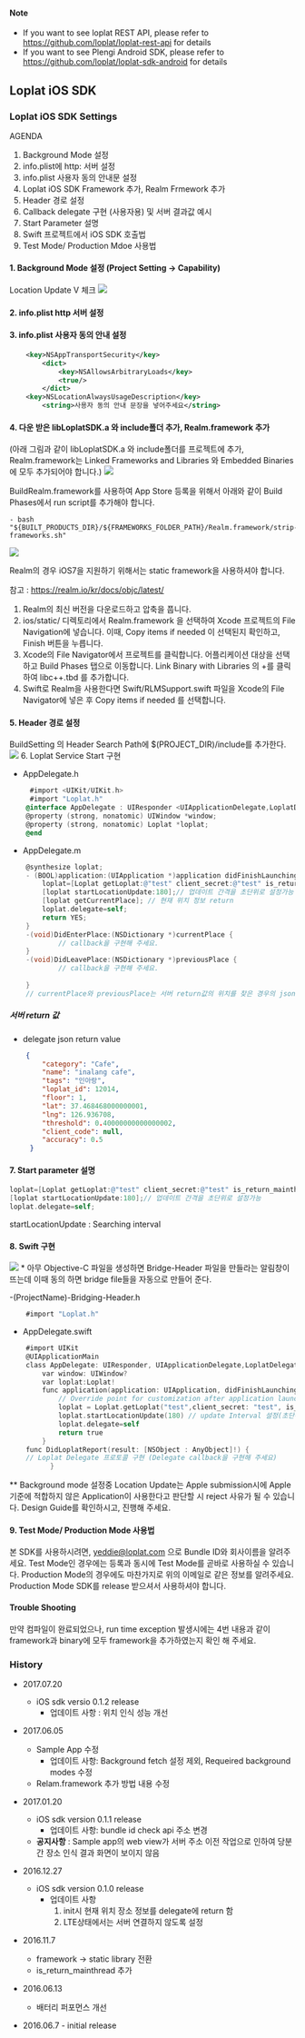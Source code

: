 #### Note ####
* If you want to see loplat REST API, please refer to https://github.com/loplat/loplat-rest-api for details
* If you want to see Plengi Android SDK, please refer to https://github.com/loplat/loplat-sdk-android for details  

## Loplat iOS SDK

### Loplat iOS SDK Settings

AGENDA

1. Background Mode 설정 
2. info.plist에 http: 서버 설정
3. info.plist 사용자 동의 안내문 설정 
4. Loplat iOS SDK Framework 추가, Realm Frmework 추가 
5. Header 경로 설정
6. Callback delegate 구현 (사용자용) 및 서버 결과값 예시
7. Start Parameter 설명
8. Swift 프로젝트에서 iOS SDK 호출법
9. Test Mode/ Production Mdoe 사용법

#### 1. Background Mode 설정 (Project Setting → Capability)
Location Update V 체크
<img src="http://i.imgur.com/MFeYHIT.png">
#### 2. info.plist http 서버 설정
#### 3. info.plist 사용자 동의 안내 설정
~~~xml
    <key>NSAppTransportSecurity</key>
        <dict>
            <key>NSAllowsArbitraryLoads</key>
            <true/>
        </dict>
    <key>NSLocationAlwaysUsageDescription</key>
        <string>사용자 동의 안내 문장을 넣어주세요</string>
~~~
#### 4. 다운 받은 libLoplatSDK.a 와 include폴더 추가, Realm.framework 추가
(아래 그림과 같이 libLoplatSDK.a 와 include폴더를 프로젝트에 추가, Realm.framework는 Linked Frameworks and Libraries 와 Embedded Binaries에 모두 추가되어야 합니다.)
<img src = "http://i.imgur.com/jM3yFVC.png">

BuildRealm.framework를 사용하여 App Store 등록을 위해서 아래와 같이 Build Phases에서 run script를 추가해야 합니다.
    
    - bash "${BUILT_PRODUCTS_DIR}/${FRAMEWORKS_FOLDER_PATH}/Realm.framework/strip-frameworks.sh"


<img src = "https://storage.googleapis.com/loplat-storage/public/image/%E1%84%89%E1%85%B3%E1%84%8F%E1%85%B3%E1%84%85%E1%85%B5%E1%86%AB%E1%84%89%E1%85%A3%E1%86%BA%202017-06-05%20%E1%84%8B%E1%85%A9%E1%84%92%E1%85%AE%205.59.57.png">

Realm의 경우 iOS7을 지원하기 위해서는 static framework을 사용하셔야 합니다. 

참고 : https://realm.io/kr/docs/objc/latest/

1. Realm의 최신 버전을 다운로드하고 압축을 풉니다. 
2. ios/static/ 디렉토리에서 Realm.framework 을 선택하여 Xcode 프로젝트의 File Navigation에 넣습니다. 이때, Copy items if needed 이 선택된지 확인하고, Finish 버튼을 누릅니다. 
3. Xcode의 File Navigator에서 프로젝트를 클릭합니다. 어플리케이션 대상을 선택하고 Build Phases 탭으로 이동합니다. Link Binary with Libraries 의 +를 클릭하여 libc++.tbd 를 추가합니다. 
4. Swift로 Realm을 사용한다면 Swift/RLMSupport.swift 파일을 Xcode의 File Navigator에 넣은 후 Copy items if needed 를 선택합니다.


#### 5. Header 경로 설정 
BuildSetting 의 Header Search Path에 $(PROJECT_DIR)/include를 추가한다.
<img src = "http://i.imgur.com/arvY1NX.png">
6. Loplat Service Start 구현
*   AppDelegate.h
~~~objectivec
     #import <UIKit/UIKit.h>
     #import "Loplat.h"
    @interface AppDelegate : UIResponder <UIApplicationDelegate,LoplatDelegate>
    @property (strong, nonatomic) UIWindow *window;
    @property (strong, nonatomic) Loplat *loplat;
    @end
~~~

*   AppDelegate.m
~~~objectivec
    @synthesize loplat;
    - (BOOL)application:(UIApplication *)application didFinishLaunchingWithOptions:(NSDictionary *)launchOptions {
        loplat=[Loplat getLoplat:@"test" client_secret:@"test" is_return_mainthread:NO]; // client_id,client_secret, is_return_mainthread : delegate를 메인스레드에서 실행여부를 입력
        [loplat startLocationUpdate:180];// 업데이트 간격을 초단위로 설정가능
        [loplat getCurrentPlace]; // 현재 위치 정보 return
        loplat.delegate=self;
        return YES;
    }
	-(void)DidEnterPlace:(NSDictionary *)currentPlace {
			// callback을 구현해 주세요.     
	}
	-(void)DidLeavePlace:(NSDictionary *)previousPlace {
			// callback을 구현해 주세요. 
    
	}
	// currentPlace와 previousPlace는 서버 return값의 위치를 찾은 경우의 json의 place tag와 같은 정보입니다. 
~~~

##### 서버 return 값
* delegate json return value 

~~~json
	{
		"category": "Cafe",
		"name": "inalang cafe",
		"tags": "인아랑",
		"loplat_id": 12014,
		"floor": 1,
		"lat": 37.468468000000001,
		"lng": 126.936708,
		"threshold": 0.40000000000000002,
		"client_code": null,
		"accuracy": 0.5
	 }
~~~

#### 7. Start parameter 설명
~~~objectivec
loplat=[Loplat getLoplat:@"test" client_secret:@"test" is_return_mainthread:NO]
[loplat startLocationUpdate:180];// 업데이트 간격을 초단위로 설정가능
loplat.delegate=self;
~~~
startLocationUpdate : Searching interval 

#### 8. Swift 구현
<img src ="http://i.imgur.com/JCJcinH.png">
*   아무 Objective-C 파일을 생성하면 Bridge-Header 파일을 만들라는 알림창이 뜨는데 이때 동의 하면 bridge file들을 자동으로 만들어 준다.

-(ProjectName)-Bridging-Header.h
~~~objectivec
    #import "Loplat.h"
~~~
*   AppDelegate.swift
~~~objectivec
    #import UIKit
    @UIApplicationMain
    class AppDelegate: UIResponder, UIApplicationDelegate,LoplatDelegate {
        var window: UIWindow?
        var loplat:Loplat!
        func application(application: UIApplication, didFinishLaunchingWithOptions launchOptions: [NSObject: AnyObject]?) -> Bool {
            // Override point for customization after application launch.
            loplat = Loplat.getLoplat("test",client_secret: "test", is_return_mainthread:false) // client_id,client_secret 설정, is_return_mainthread :delegate를 메인스레드에서 실행여부
            loplat.startLocationUpdate(180) // update Interval 설정(초단위)
            loplat.delegate=self
            return true
        }
    func DidLoplatReport(result: [NSObject : AnyObject]!) {
    // Loplat Delegate 프로토콜 구현 (Delegate callback을 구현해 주세요)
          }  
~~~
** Background mode 설정중 Location Update는 Apple submission시에 Apple 기준에 적합하지 않은 Application이 사용한다고 판단할 시 reject 사유가 될 수 있습니다. Design Guide를 확인하시고, 진행해 주세요.  
#### 9. Test Mode/ Production Mode 사용법 
본 SDK를 사용하시려면, yeddie@loplat.com 으로 Bundle ID와 회사이름을 알려주세요. Test Mode인 경우에는 등록과 동시에 Test Mode를 곧바로 사용하실 수 있습니다. Production Mode의 경우에도 마찬가지로 위의 이메일로 같은 정보를 알려주세요. Production Mode SDK를 release 받으셔서 사용하셔야 합니다. 
#### Trouble Shooting
만약 컴파일이 완료되었으나, run time exception 발생시에는 4번 내용과 같이 framework과 binary에 모두 framework을 추가하였는지 확인 해 주세요.

### History
* 2017.07.20
    - iOS sdk versio 0.1.2 release
        - 업데이트 사항 : 위치 인식 성능 개선
            
* 2017.06.05
    - Sample App 수정
        - 업데이트 사항: Background fetch 설정 제외, Requeired background modes 수정
    - Relam.framework 추가 방법 내용 수정 

* 2017.01.20
    - iOS sdk version 0.1.1 release
        - 업데이트 사항: bundle id check api 주소 변경
    - **공지사항** : Sample app의 web view가 서버 주소 이전 작업으로 인하여 당분간 장소 인식 결과 화면이 보이지 않음

* 2016.12.27
    - iOS sdk version 0.1.0 release
        - 업데이트 사항
            1. init시 현재 위치 장소 정보를 delegate에 return 함
            2. LTE상태에서는 서버 연결하지 않도록 설정

* 2016.11.7
    - framework -> static library 전환
    - is_return_mainthread 추가

* 2016.06.13 
	- 배터리 퍼포먼스 개선

* 2016.06.7 - initial release


